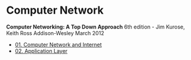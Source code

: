 # Computer Network

**Computer Networking: A Top Down Approach** 6th edition - Jim Kurose, Keith Ross Addison-Wesley March 2012

- [01. Computer Network and Internet](./01.%20Computer%20Network%20and%20Internet/README.md)
- [02. Application Layer](./02.%20Application%20Layer/README.md)
<!-- - [03. Transport Layer]
- [04. Network Layer]
- [05. Link Layer]
- [06. Wireless and Mobile Networks] -->

